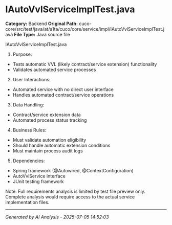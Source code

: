 # IAutoVvlServiceImplTest.java

**Category:** Backend
**Original Path:** cuco-core/src/test/java/at/a1ta/cuco/core/service/impl/IAutoVvlServiceImplTest.java
**File Type:** Java source file

IAutoVvlServiceImplTest.java
1. Purpose:
- Tests automatic VVL (likely contract/service extension) functionality
- Validates automated service processes

2. User Interactions:
- Automated service with no direct user interface
- Handles automated contract/service operations

3. Data Handling:
- Contract/service extension data
- Automated process status tracking

4. Business Rules:
- Must validate automation eligibility
- Should handle automatic extension conditions
- Must maintain process audit logs

5. Dependencies:
- Spring framework (@Autowired, @ContextConfiguration)
- AutoVvlService interface
- JUnit testing framework

Note: Full requirements analysis is limited by test file preview only. Complete analysis would require access to the actual service implementation files.

---
*Generated by AI Analysis - 2025-07-05 14:52:03*

